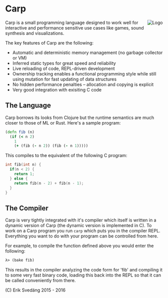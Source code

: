 # Carp

<img src="https://github.com/eriksvedang/Carp/blob/master/img/temp_logo2.jpg" alt="Logo" align="right" />

Carp is a small programming language designed to work well for interactive and performance sensitive use cases like games, sound synthesis and visualizations.

The key features of Carp are the following:
* Automatic and deterministic memory management (no garbage collector or VM)
* Inferred static types for great speed and reliability
* Live reloading of code, REPL-driven development
* Ownership tracking enables a functional programming style while still using mutation for fast updating of data structures
* No hidden performance penalties – allocation and copying is explicit
* Very good integration with exisiting C code

## The Language
Carp borrows its looks from Clojure but the runtime semantics are much closer to those of ML or Rust. Here's a sample program:

```clojure
(defn fib (n)
  (if (< n 2)
    1
    (+ (fib (- n 2)) (fib (- n 1)))))
```

This compiles to the equivalent of the following C program:
```C
int fib(int n) {
  if(n < 2) {
    return 1;
  } else {
    return fib(n - 2) + fib(n - 1);
  }
}
```

## The Compiler
Carp is very tightly integrated with it's compiler which itself is written in a dynamic version of Carp (the dynamic version is implemented in C). To work on a Carp program you run ```carp``` which puts you in the compiler REPL. Everything you want to do with your program can be controlled from here.

For example, to compile the function defined above you would enter the following:
```clojure
λ> (bake fib)
```

This results in the compiler analyzing the code form for 'fib' and compiling it to some very fast binary code, loading this back into the REPL so that it can be called conveniently from there.

(C) Erik Svedäng 2015 - 2016

